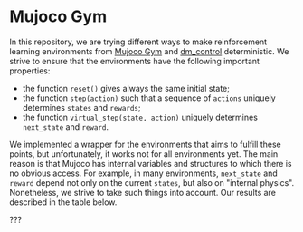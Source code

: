 # Mujoco Gym

In this repository, we are trying different ways to make reinforcement learning environments from [Mujoco Gym](https://www.gymlibrary.ml/environments/mujoco/) and [dm_control](https://github.com/deepmind/dm_control) deterministic. We strive to ensure that the environments have the following important properties:

- the function <code>reset()</code> gives always the same initial state;
- the function <code>step(action)</code> such that a sequence of <code>actions</code> uniquely determines <code>states</code> and <code>rewards</code>;
- the function <code>virtual_step(state, action)</code> uniquely determines <code>next_state</code> and <code>reward</code>.

We implemented a wrapper for the environments that aims to fulfill these points, but unfortunately, it works not for all environments yet. 
The main reason is that Mujoco has internal variables and structures to which there is no obvious access. For example, in many environments, <code>next_state</code> and <code>reward</code> depend not only on the current <code>states</code>, but also on "internal physics". Nonetheless, we strive to take such things into account. Our results are described in the table below.

???
